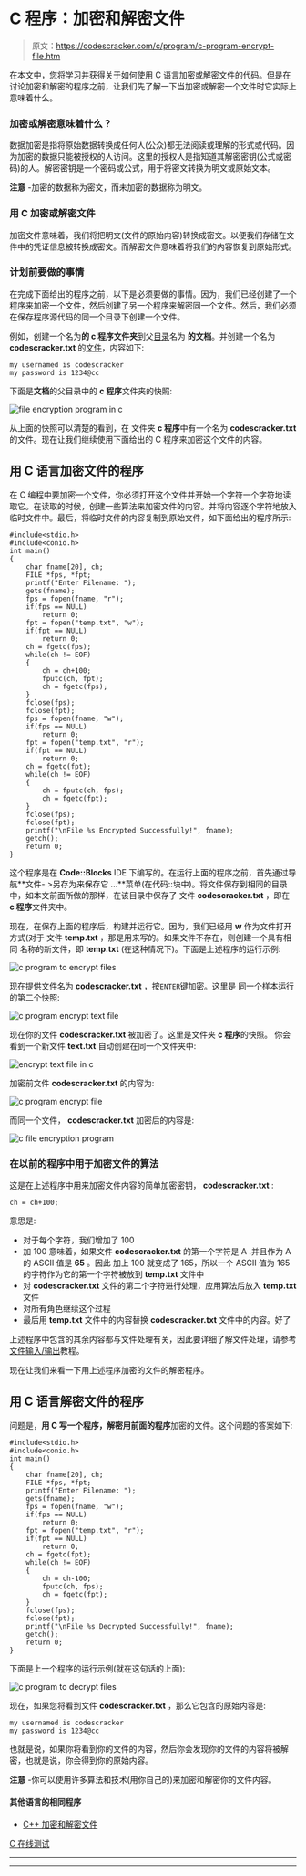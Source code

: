 # C 程序：加密和解密文件

> 原文：<https://codescracker.com/c/program/c-program-encrypt-file.htm>

在本文中，您将学习并获得关于如何使用 C 语言加密或解密文件的代码。但是在讨论加密和解密的程序之前，让我们先了解一下当加密或解密一个文件时它实际上意味着什么。

### 加密或解密意味着什么？

数据加密是指将原始数据转换成任何人(公众)都无法阅读或理解的形式或代码。因为加密的数据只能被授权的人访问。这里的授权人是指知道其解密密钥(公式或密码)的人。解密密钥是一个密码或公式，用于将密文转换为明文或原始文本。

**注意** -加密的数据称为密文，而未加密的数据称为明文。

### 用 C 加密或解密文件

加密文件意味着，我们将把明文(文件的原始内容)转换成密文。以便我们存储在文件中的凭证信息被转换成密文。而解密文件意味着将我们的内容恢复到原始形式。

### 计划前要做的事情

在完成下面给出的程序之前，以下是必须要做的事情。因为，我们已经创建了一个程序来加密一个文件，然后创建了另一个程序来解密同一个文件。然后，我们必须在保存程序源代码的同一个目录下创建一个文件。

例如，创建一个名为**的 c 程序文件夹**到父[目录](/operating-system/directories.htm)名为 **的文档**。并创建一个名为 **codescracker.txt** 的[文件](/operating-system/files.htm)，内容如下:

```
my usernamed is codescracker
my password is 1234@cc
```

下面是**文档**的父目录中的 **c 程序**文件夹的快照:

![file encryption program in c](img/278fb647f7d4fbceaf9e7e4591f05a3f.png)

从上面的快照可以清楚的看到，在 文件夹 **c 程序**中有一个名为 **codescracker.txt** 的文件。现在让我们继续使用下面给出的 C 程序来加密这个文件的内容。

## 用 C 语言加密文件的程序

在 C 编程中要加密一个文件，你必须打开这个文件并开始一个字符一个字符地读取它。在读取的时候，创建一些算法来加密文件的内容。并将内容逐个字符地放入临时文件中。最后，将临时文件的内容复制到原始文件，如下面给出的程序所示:

```
#include<stdio.h>
#include<conio.h>
int main()
{
    char fname[20], ch;
    FILE *fps, *fpt;
    printf("Enter Filename: ");
    gets(fname);
    fps = fopen(fname, "r");
    if(fps == NULL)
        return 0;
    fpt = fopen("temp.txt", "w");
    if(fpt == NULL)
        return 0;
    ch = fgetc(fps);
    while(ch != EOF)
    {
        ch = ch+100;
        fputc(ch, fpt);
        ch = fgetc(fps);
    }
    fclose(fps);
    fclose(fpt);
    fps = fopen(fname, "w");
    if(fps == NULL)
        return 0;
    fpt = fopen("temp.txt", "r");
    if(fpt == NULL)
        return 0;
    ch = fgetc(fpt);
    while(ch != EOF)
    {
        ch = fputc(ch, fps);
        ch = fgetc(fpt);
    }
    fclose(fps);
    fclose(fpt);
    printf("\nFile %s Encrypted Successfully!", fname);
    getch();
    return 0;
}
```

这个程序是在 **Code::Blocks** IDE 下编写的。在运行上面的程序之前，首先通过导航**文件- >另存为来保存它 ...**菜单(在代码::块中)。将文件保存到相同的目录中，如本文前面所做的那样，在该目录中保存了 文件 **codescracker.txt** ，即在 **c 程序**文件夹中。

现在，在保存上面的程序后，构建并运行它。因为，我们已经用 **w** 作为文件打开方式(对于 文件 **temp.txt** ，那是用来写的。如果文件不存在，则创建一个具有相同 名称的新文件，即 **temp.txt** (在这种情况下)。下面是上述程序的运行示例:

![c program to encrypt files](img/5c4143f7f7f8c8ee33af65f584d5a767.png)

现在提供文件名为 **codescracker.txt** ，按`ENTER`键加密。这里是 同一个样本运行的第二个快照:

![c program encrypt text file](img/b8e8f9484cdfd6e6b3db913f85645a0e.png)

现在你的文件 **codescracker.txt** 被加密了。这里是文件夹 **c 程序**的快照。 你会看到一个新文件 **text.txt** 自动创建在同一个文件夹中:

![encrypt text file in c](img/8f37782de09379c54ddf412cbe743693.png)

加密前文件 **codescracker.txt** 的内容为:

![c program encrypt file](img/a77fc599b391f7b4d3397886251bbd8b.png)

而同一个文件， **codescracker.txt** 加密后的内容是:

![c file encryption program](img/1ea9910301063d11c94e9fd7639a9b87.png)

### 在以前的程序中用于加密文件的算法

这是在上述程序中用来加密文件内容的简单加密密钥， **codescracker.txt** :

```
ch = ch+100;
```

意思是:

*   对于每个字符，我们增加了 100
*   加 100 意味着，如果文件 **codescracker.txt** 的第一个字符是 A .并且作为 A 的 ASCII 值是 **65** 。因此 加上 100 就变成了 165，所以一个 ASCII 值为 165 的字符作为它的第一个字符被放到 **temp.txt** 文件中
*   对 **codescracker.txt** 文件的第二个字符进行处理，应用算法后放入 **temp.txt** 文件
*   对所有角色继续这个过程
*   最后用 **temp.txt** 文件中的内容替换 **codescracker.txt** 文件中的内容。好了

上述程序中包含的其余内容都与文件处理有关，因此要详细了解文件处理，请参考[文件输入/输出](/c/c-file-io.htm)教程。

现在让我们来看一下用上述程序加密的文件的解密程序。

## 用 C 语言解密文件的程序

问题是，**用 C 写一个程序，解密用前面的程序**加密的文件。这个问题的答案如下:

```
#include<stdio.h>
#include<conio.h>
int main()
{
    char fname[20], ch;
    FILE *fps, *fpt;
    printf("Enter Filename: ");
    gets(fname);
    fps = fopen(fname, "w");
    if(fps == NULL)
        return 0;
    fpt = fopen("temp.txt", "r");
    if(fpt == NULL)
        return 0;
    ch = fgetc(fpt);
    while(ch != EOF)
    {
        ch = ch-100;
        fputc(ch, fps);
        ch = fgetc(fpt);
    }
    fclose(fps);
    fclose(fpt);
    printf("\nFile %s Decrypted Successfully!", fname);
    getch();
    return 0;
}
```

下面是上一个程序的运行示例(就在这句话的上面):

![c program to decrypt files](img/92a17d4ee2a2688c365ead9dd0b813ef.png)

现在，如果您将看到文件 **codescracker.txt** ，那么它包含的原始内容是:

```
my usernamed is codescracker
my password is 1234@cc
```

也就是说，如果你将看到你的文件的内容，然后你会发现你的文件的内容将被解密，也就是说，你会得到你的原始内容。

**注意** -你可以使用许多算法和技术(用你自己的)来加密和解密你的文件内容。

#### 其他语言的相同程序

*   [C++ 加密和解密文件](/cpp/program/cpp-program-encrypt-file.htm)

[C 在线测试](/exam/showtest.php?subid=2)

* * *

* * *